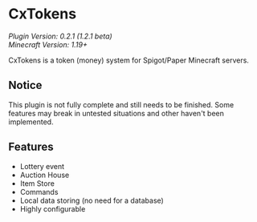 # CxTokens

*Plugin Version: 0.2.1 (1.2.1 beta)*</br>
*Minecraft Version: 1.19+*

CxTokens is a token (money) system for Spigot/Paper Minecraft servers. 

## Notice
This plugin is not fully complete and still needs to be finished. Some features may break in untested situations and other haven't been implemented.

## Features
- Lottery event
- Auction House
- Item Store
- Commands
- Local data storing (no need for a database)
- Highly configurable